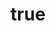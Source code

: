 ---
title:
  en: Welcome
  de: Willkommen
  hu: Köszöntő
content:
  en: >-
    > *"Only the song through the land hallows and heals."*

    >

    > Rainer Maria Rilke: Sonnets To Orpheus – The XIXth Sonnet


    # Welcome to my website!


    It is not meant to tell about my life but to share the fascination what music has always brought to me.


    My parents often mentioned that I was not yet able to utter sounds to form comprehensible words when I cradled myself by singing already quite clearly Bach D-minor piano concerto.


    I still feel that while words may betray, sounds of music always provide me with comfort and happiness.


    Since I am not only composing music but also interpreting it as a conductor, my pleasure is in full fruition – as a kind of medium I can acquaint my audience with the music what "hallows and heals".


    With kind regards\

    \

    *Zsolt Hamar*
  hu: >-
    > ”Vannak a léleknek régiói, melyekbe csak a zene világít be.”

    >

    > Kodály Zoltán


    # Köszöntöm a honlapomon!


    Ezen az oldalon azt a lenyűgöző varázslatot szeretném megosztani, ahogyan a zene egész életemet gazdaggá tette.


    A szüleim gyakran emlegették, hogy egy-két évesen, mielőtt még értelmes szavakat mondtam volna, már Bach D-moll zongoraversenyét tisztán dúdolgatva ringattam magam.


    Még most is gyakran úgy érzem, hogy ha a szavak időnként cserben is hagynak, a zene mindig elégedettséggel és boldogsággal tölt. el.


    Mióta nem csak komponálok, hanem karmesterként interpretálom is a zenét, örömöm teljes, mivel egyfajta közvetítőként segíthetek a közönségemnek megtapasztalni a zene felemelő és gyógyító erejét.


    Őszinte barátsággal:


    *Hamar Zsolt*
  de: >-
    > *„Einzig das Lied überm Land heiligt und feiert.“*

    >

    > Erich Maria Rilke: Sonette an Orpheus – Das XIX. Sonett


    # Ich begrüße Sie auf meiner Homepage!


    Ich habe nicht die Absicht, hier von meinem Leben zu sprechen, sondern mit Ihnen die Schönheit zu teilen, die die Musik für mich immer schon bedeutet hat.


    Meine Eltern haben oft erwähnt, dass ich noch nicht sprechen konnte, als ich mich schon mit Bachs d-moll Konzert in den Schlaf gesungen habe.


    Noch immer fühle ich, dass wenn die Worte mich manchmal im Stich lassen, die Töne der Musik mir immer Sicherheit geben und mich mit Freude erfüllen.


    Seit ich nicht nur komponiere, sondern auch als Dirigent interpretiere, ist mein Glück komplett – wie ein Vermittler konnte ich mein Gehör mit der Musik bekannt machen, welche „heiligt und feiert“.


    Mit herzlichen Grüßen


    *Zsolt Hamar*
---